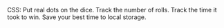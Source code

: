 CSS: Put real dots on the dice.
Track the number of rolls.
Track the time it took to win.
Save your best time to local storage.